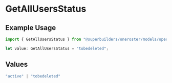 # GetAllUsersStatus

## Example Usage

```typescript
import { GetAllUsersStatus } from "@superbuilders/oneroster/models/operations";

let value: GetAllUsersStatus = "tobedeleted";
```

## Values

```typescript
"active" | "tobedeleted"
```